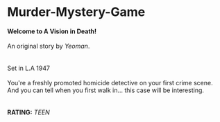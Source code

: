 # Murder-Mystery-Game
**Welcome to A Vision in Death!**\
\
An original story by *Yeoman*.\
\
\
Set in L.A 1947\
\
You're a freshly promoted homicide detective on your first crime scene.\
And you can tell when you first walk in... this case will be interesting.\
\
\
**RATING:** *TEEN*